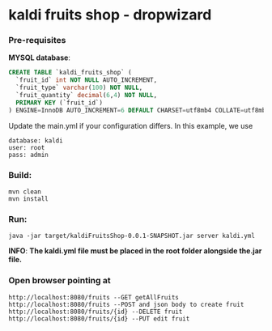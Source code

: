 
kaldi fruits shop - dropwizard
=============================

### Pre-requisites
**MYSQL database**: 
``` sql
CREATE TABLE `kaldi_fruits_shop` (
  `fruit_id` int NOT NULL AUTO_INCREMENT,
  `fruit_type` varchar(100) NOT NULL,
  `fruit_quantity` decimal(6,4) NOT NULL,
  PRIMARY KEY (`fruit_id`)
) ENGINE=InnoDB AUTO_INCREMENT=6 DEFAULT CHARSET=utf8mb4 COLLATE=utf8mb4_0900_ai_ci
```
   
Update the main.yml if your configuration differs. In this example, we use

	database: kaldi
	user: root
	pass: admin

### Build:

	mvn clean
	mvn install
  
### Run:

	java -jar target/kaldiFruitsShop-0.0.1-SNAPSHOT.jar server kaldi.yml
  **INFO**: **The kaldi.yml file must be placed in the root folder alongside the.jar file.**
	
### Open browser pointing at

	http://localhost:8080/fruits --GET getAllFruits
	http://localhost:8080/fruits --POST and json body to create fruit
	http://localhost:8080/fruits/{id} --DELETE fruit
	http://localhost:8080/fruits/{id} --PUT edit fruit
